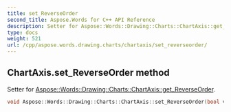 ```yaml
---
title: set_ReverseOrder
second_title: Aspose.Words for C++ API Reference
description: Setter for Aspose::Words::Drawing::Charts::ChartAxis::get_ReverseOrder. 
type: docs
weight: 521
url: /cpp/aspose.words.drawing.charts/chartaxis/set_reverseorder/
---
```

## ChartAxis.set_ReverseOrder method


Setter for [Aspose::Words::Drawing::Charts::ChartAxis::get_ReverseOrder](../get_reverseorder/).

```cpp
void Aspose::Words::Drawing::Charts::ChartAxis::set_ReverseOrder(bool value)
```

